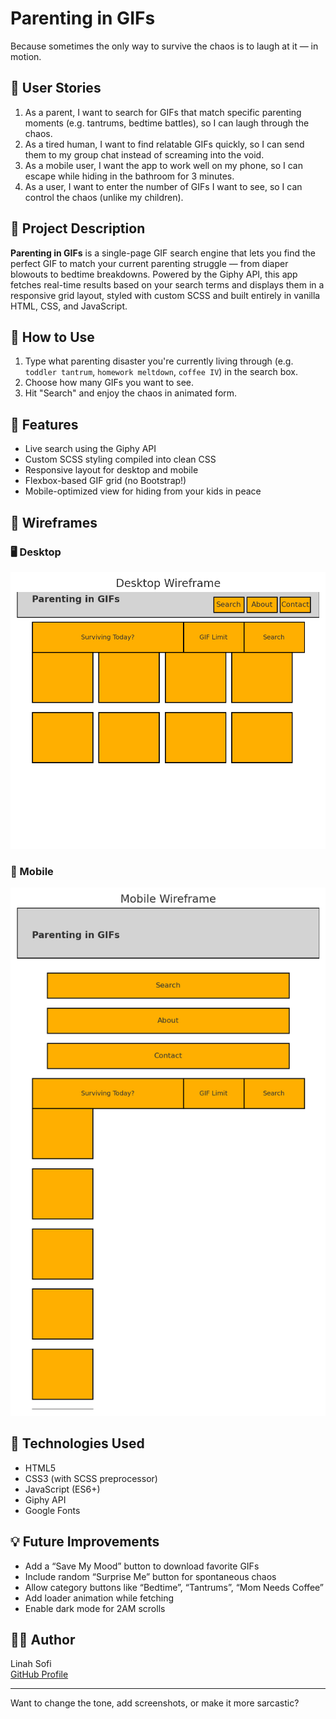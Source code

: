 # Parenting in GIFs

Because sometimes the only way to survive the chaos is to laugh at it — in motion.

## 🧠 User Stories

1. As a parent, I want to search for GIFs that match specific parenting moments (e.g. tantrums, bedtime battles), so I can laugh through the chaos.
2. As a tired human, I want to find relatable GIFs quickly, so I can send them to my group chat instead of screaming into the void.
3. As a mobile user, I want the app to work well on my phone, so I can escape while hiding in the bathroom for 3 minutes.
4. As a user, I want to enter the number of GIFs I want to see, so I can control the chaos (unlike my children).

## 👶 Project Description

**Parenting in GIFs** is a single-page GIF search engine that lets you find the perfect GIF to match your current parenting struggle — from diaper blowouts to bedtime breakdowns. Powered by the Giphy API, this app fetches real-time results based on your search terms and displays them in a responsive grid layout, styled with custom SCSS and built entirely in vanilla HTML, CSS, and JavaScript.

## 🚀 How to Use
1. Type what parenting disaster you're currently living through (e.g. `toddler tantrum`, `homework meltdown`, `coffee IV`) in the search box.
2. Choose how many GIFs you want to see.
3. Hit "Search" and enjoy the chaos in animated form.

## 📱 Features
- Live search using the Giphy API
- Custom SCSS styling compiled into clean CSS
- Responsive layout for desktop and mobile
- Flexbox-based GIF grid (no Bootstrap!)
- Mobile-optimized view for hiding from your kids in peace

## 📐 Wireframes

### 🖥️ Desktop
![Desktop Wireframe](planning/wireframe-desktop.png)

### 📱 Mobile
![Mobile Wireframe](planning/wireframe-mobile.png)

## 🔧 Technologies Used
- HTML5
- CSS3 (with SCSS preprocessor)
- JavaScript (ES6+)
- Giphy API
- Google Fonts

## 💡 Future Improvements
- Add a “Save My Mood” button to download favorite GIFs
- Include random “Surprise Me” button for spontaneous chaos
- Allow category buttons like “Bedtime”, “Tantrums”, “Mom Needs Coffee”
- Add loader animation while fetching
- Enable dark mode for 2AM scrolls

## 🧑‍💻 Author
Linah Sofi  
[GitHub Profile](https://github.com/linahsofi)

---

Want to change the tone, add screenshots, or make it more sarcastic?